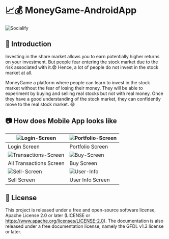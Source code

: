 # 📈💰 MoneyGame-AndroidApp
![Socialify](https://socialify.git.ci/agg-shambhavi/MoneyGame-AndroidApp/image?description=1&descriptionEditable=Learn%20investment%20in%20the%20stock%20market%20without%20risks.%20%F0%9F%8E%89%20&language=1&owner=1&theme=Light)

## 🙋 Introduction
Investing in the share market allows you to earn potentially higher returns on your investment. But people fear entering the stock market due to the risk associated with it.😨 Hence, a lot of people do not invest in the stock market at all.

MoneyGame a platform where people can learn to invest in the stock market without the fear of losing their money. They will be able to experiment by buying and selling real stocks but not with real money. Once they have a good understanding of the stock market, they can confidently move to the real stock market. 😄
## 📷 How does Mobile App looks like
|  ![Login-Screen](https://user-images.githubusercontent.com/48705124/129293899-be1a6852-509f-4700-b5fe-768a4a4afd10.png) |![Portfolio-Screen](https://user-images.githubusercontent.com/48705124/129293904-2d4ff2a9-47df-41fa-8db7-0f70f16fa0a7.png)   |
|---|---|
|  Login Screen | Portfolio Screen  |
| ![Transactions-Screen](https://user-images.githubusercontent.com/48705124/129293917-41c0e722-cd5a-49be-8202-fbf9150d4221.png)  | ![Buy-Screen](https://user-images.githubusercontent.com/48705124/129293892-c03c7e05-59d4-4815-8ab2-a8677505a1e9.png)  |
| All Transactions Screen  | Buy Screen  |
|  ![Sell-Screen](https://user-images.githubusercontent.com/48705124/129293908-6845b00a-0ed5-495b-b47c-351d6ce8f20a.png) | ![User-Info](https://user-images.githubusercontent.com/48705124/129293883-98adb3ee-64d7-4b17-aa34-4dd273370577.png)  |
|  Sell Screen |  User Info Screen |

## 📜 License
This project is released under a free and open-source software license, Apache License 2.0 or later (LICENSE or https://www.apache.org/licenses/LICENSE-2.0). The documentation is also released under a free documentation license, namely the GFDL v1.3 license or later.
